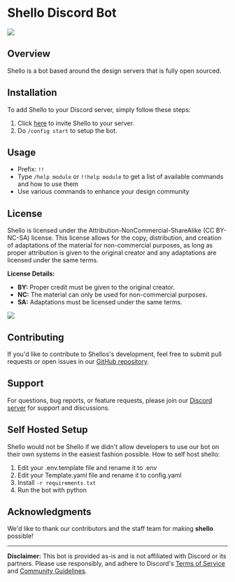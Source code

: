 # Shello Discord Bot

![](https://i.ibb.co/P4HxbXm/New-Project-53.png)

## Overview

Shello is a bot based around the design servers that is fully open sourced.

## Installation

To add Shello to your Discord server, simply follow these steps:

1. Click [here](https://discord.com/api/oauth2/authorize?client_id=947017232670658621&permissions=8&scope=bot%20applications.commands) to invite Shello to your server.
2. Do ``/config start`` to setup the bot.

## Usage

- Prefix: `!!`
- Type `/help module` or ``!!help module`` to get a list of available commands and how to use them
- Use various commands to enhance your design community

## License

Shello is licensed under the Attribution-NonCommercial-ShareAlike (CC BY-NC-SA) license. This license allows for the copy, distribution, and creation of adaptations of the material for non-commercial purposes, as long as proper attribution is given to the original creator and any adaptations are licensed under the same terms.

**License Details:**

- **BY:** Proper credit must be given to the original creator.
- **NC:** The material can only be used for non-commercial purposes.
- **SA:** Adaptations must be licensed under the same terms.

![](https://camo.githubusercontent.com/5a9f61d05219acf004014116b79d202d511c67502b9fbffb8d80a85c1f4c83c1/68747470733a2f2f6c6963656e7365627574746f6e732e6e65742f6c2f62792d6e632d73612f332e302f38387833312e706e67)
## Contributing

If you'd like to contribute to Shellos's development, feel free to submit pull requests or open issues in our [GitHub repository](https://github.com/DencePixel/Shello).

## Support

For questions, bug reports, or feature requests, please join our [Discord server](https://discord.gg/6R29j6ACvz) for support and discussions.

## Self Hosted Setup
Shello would not be Shello if we didn't allow developers to use our bot on their own systems in the easiest fashion possible. How to self host shello:

1. Edit your .env.template file and rename it to .env
2. Edit your Template.yaml file and rename it to config.yaml
3. Install ``-r requirements.txt``
4. Run the bot with python

## Acknowledgments

We'd like to thank our contributors and the staff team for making **shello** possible!

---

**Disclaimer:** This bot is provided as-is and is not affiliated with Discord or its partners. Please use responsibly, and adhere to Discord's [Terms of Service](https://discord.com/terms) and [Community Guidelines](https://discord.com/guidelines).
